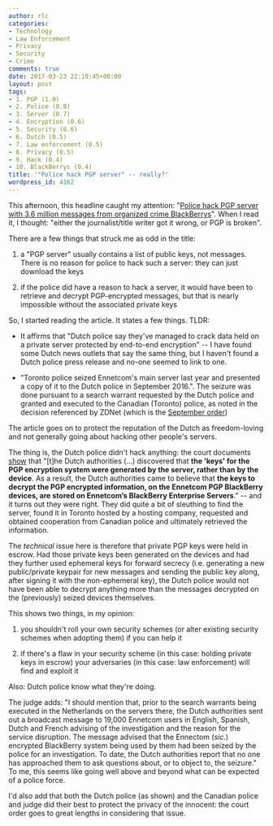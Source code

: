 ```yaml
---
author: rlc
categories:
- Technology
- Law Enforcement
- Privacy
- Security
- Crime
comments: true
date: 2017-03-23 22:19:45+00:00
layout: post
tags:
- 1. PGP (1.0)
- 2. Police (0.8)
- 3. Server (0.7)
- 4. Encryption (0.6)
- 5. Security (0.6)
- 6. Dutch (0.5)
- 7. Law enforcement (0.5)
- 8. Privacy (0.5)
- 9. Hack (0.4)
- 10. BlackBerrys (0.4)
title: '"Police hack PGP server" -- really?'
wordpress_id: 4162
---
```


This afternoon, this headline caught my attention: "[Police hack PGP server with 3.6 million messages from organized crime BlackBerrys](http://www.zdnet.com/article/police-hack-pgp-server-with-3-6-million-messages-from-organized-crime-blackberrys/)". When I read it, I thought: "either the journalist/title writer got it wrong, or PGP is broken".

<!--more-->

There are a few things that struck me as odd in the title:

1. a "PGP server" usually contains a list of public keys, not messages. There is no reason for police to hack such a server: they can just download the keys

2. if the police did have a reason to hack a server, it would have been to retrieve and decrypt PGP-encrypted messages, but that is nearly impossible without the associated private keys

So, I started reading the article. It states a few things. TLDR:

- It affirms that "Dutch police say they've managed to crack data held on a private server protected by end-to-end encryption" -- I have found some Dutch news outlets that say the same thing, but I haven't found a Dutch police press release and no-one seemed to link to one.

- "Toronto police seized Ennetcom's main server last year and presented a copy of it to the Dutch police in September 2016.". The seizure was done pursuant to a search warrant requested by the Dutch police and granted and executed to the Canadian (Toronto) police, as noted in the decision referenced by ZDNet (which is the [September order](https://www.canlii.org/en/on/onsc/doc/2016/2016onsc5699/2016onsc5699.html))

The article goes on to protect the reputation of the Dutch as freedom-loving and not generally going about hacking other people's servers.

The thing is, the Dutch police didn't hack anything: the court documents [show](https://www.canlii.org/en/on/onsc/doc/2016/2016onsc5699/2016onsc5699.html?searchUrlHash=AAAAAQADWzhdAAAAAAE&offset=1307) that "[t]he Dutch authorities (...) discovered that **the 'keys' for the PGP encryption system were generated by the server, rather than by the device**. As a result, the Dutch authorities came to believe that **the keys to decrypt the PGP encrypted information, on the Ennetcom PGP BlackBerry devices, are stored on Ennetcom’s BlackBerry Enterprise Servers**." -- and it turns out they were right. They did quite a bit of sleuthing to find the server, found it in Toronto hosted by a hosting company, requested and obtained cooperation from Canadian police and ultimately retrieved the information.

The _technical_ issue here is therefore that private PGP keys were held in escrow. Had those private keys been generated on the devices and had they further used ephemeral keys for forward secrecy (i.e. generating a new public/private keypair for new messages and sending the public key along, after signing it with the non-ephemeral key), the Dutch police would not have been able to decrypt anything more than the messages decrypted on the (previously) seized devices themselves.

This shows two things, in my opinion:

1. you shouldn't roll your own security schemes (or alter existing security schemes when adopting them) if you can help it

2. if there's a flaw in your security scheme (in this case: holding private keys in escrow) your adversaries (in this case: law enforcement) will find and exploit it

Also: Dutch police know what they're doing.

The judge adds: "I should mention that, prior to the search warrants being executed in the Netherlands on the servers there, the Dutch authorities sent out a broadcast message to 19,000 Ennetcom users in English, Spanish, Dutch and French advising of the investigation and the reason for the service disruption. The message advised that the Ennectom (_sic._) encrypted BlackBerry system being used by them had been seized by the police for an investigation. To date, the Dutch authorities report that no one has approached them to ask questions about, or to object to, the seizure."
To me, this seems like going well above and beyond what can be expected of a police force.

I'd also add that both the Dutch police (as shown) and the Canadian police and judge did their best to protect the privacy of the innocent: the court order goes to great lengths in considering that issue.